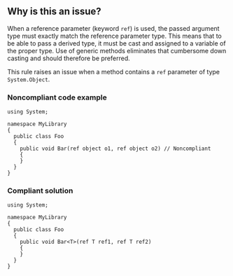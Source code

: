 ## Why is this an issue?

When a reference parameter (keyword `ref`) is used, the passed argument type must exactly match the reference parameter type. This means
that to be able to pass a derived type, it must be cast and assigned to a variable of the proper type. Use of generic methods eliminates that
cumbersome down casting and should therefore be preferred.

This rule raises an issue when a method contains a `ref` parameter of type `System.Object`.

### Noncompliant code example

    using System;
    
    namespace MyLibrary
    {
      public class Foo
      {
        public void Bar(ref object o1, ref object o2) // Noncompliant
        {
        }
      }
    }

### Compliant solution

    using System;
    
    namespace MyLibrary
    {
      public class Foo
      {
        public void Bar<T>(ref T ref1, ref T ref2)
        {
        }
      }
    }
